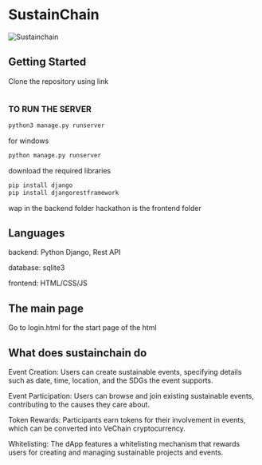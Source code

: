 # SustainChain
![Sustainchain](https://github.com/keerthanajn/VeChain/assets/160651738/824c745b-7a3c-4522-99ba-84ce9d517452)


## Getting Started
Clone the repository using link
```

```
### TO RUN THE SERVER
```bash
python3 manage.py runserver
```
for windows
```bash
python manage.py runserver
```
download the required libraries
```bash
pip install django
pip install djangorestframework
```
wap in the backend folder
hackathon is the frontend folder
## Languages
backend: Python Django, Rest API 

database: sqlite3

frontend: HTML/CSS/JS
## The main page
Go to login.html for the start page of the html

## What does sustainchain do
Event Creation: Users can create sustainable events, specifying details such as date, time, location, and the SDGs the event supports.

Event Participation: Users can browse and join existing sustainable events, contributing to the causes they care about.

Token Rewards: Participants earn tokens for their involvement in events, which can be converted into VeChain cryptocurrency.

Whitelisting: The dApp features a whitelisting mechanism that rewards users for creating and managing sustainable projects and events.




